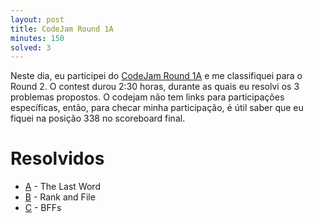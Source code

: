 ```yaml
---
layout: post
title: CodeJam Round 1A
minutes: 150
solved: 3
---
```


Neste dia, eu participei do [CodeJam Round 1A](https://code.google.com/codejam/contest/4304486/scoreboard#) e me classifiquei para o Round 2. O contest durou 2:30 horas, durante as quais eu resolvi os 3 problemas propostos. O codejam não tem links para participações específicas, então, para checar minha participação, é útil saber que eu fiquei na posição 338 no scoreboard final.  
# Resolvidos
- [A](https://code.google.com/codejam/contest/4304486/dashboard#s=p0) - The Last Word
- [B](https://code.google.com/codejam/contest/4304486/dashboard#s=p1) - Rank and File
- [C](https://code.google.com/codejam/contest/4304486/dashboard#s=p2) - BFFs
